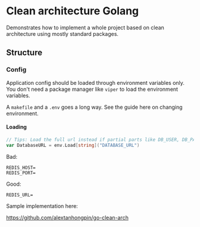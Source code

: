 # Clean architecture Golang

Demonstrates how to implement a whole project based on clean architecture using mostly standard packages.

## Structure

### Config

Application config should be loaded through environment variables only. You don't need a package manager like `viper` to load the environment variables.

A `makefile` and a `.env` goes a long way. See the guide here on changing environment.

#### Loading

```go
// Tips: Load the full url instead if partial parts like DB_USER, DB_PASS... to reduce nunber of environment variables.
var DatabaseURL = env.Load[string]("DATABASE_URL")
```

Bad:
```
REDIS_HOST=
REDIS_PORT=
```

Good:
```
REDIS_URL=
```
Sample implementation here:

https://github.com/alextanhongpin/go-clean-arch
